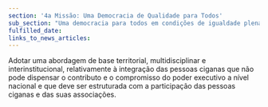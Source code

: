 ```yaml
---
section: '4a Missão: Uma Democracia de Qualidade para Todos'
sub_section: "Uma democracia para todos em condições de igualdade plena"
fulfilled_date:
links_to_news_articles:
---
```


Adotar uma abordagem de base territorial, multidisciplinar e interinstitucional, relativamente à integração das pessoas ciganas que não pode dispensar o contributo e o compromisso do poder executivo a nível nacional e que deve ser estruturada com a participação das pessoas ciganas e das suas associações.